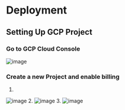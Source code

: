 # Deployment

## Setting Up GCP Project

### Go to GCP Cloud Console

![image](https://user-images.githubusercontent.com/59161665/113643275-91eced00-9647-11eb-8c69-2fc775bf2269.png)

### Create a new Project and enable billing
1.
![image](https://user-images.githubusercontent.com/59161665/113643532-28211300-9648-11eb-860c-0a8798b65593.png)
2.
![image](https://user-images.githubusercontent.com/59161665/113643590-45ee7800-9648-11eb-9679-f5424d90696f.png)
3.
![image](https://user-images.githubusercontent.com/59161665/113643736-91a12180-9648-11eb-8480-10794049325e.png)
